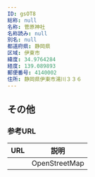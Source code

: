 ```yaml
---
ID: gsOT8
総称: null
名称: 菅原神社
名称読み: null
別名: null
都道府県: 静岡県
区域: 伊東市
緯度: 34.9764284
経度: 139.089893
郵便番号: 4140002
住所: 静岡県伊東市湯川３３６
---
```


## その他

### 参考URL

| URL | 説明          |
| --- | ------------- |
|     | OpenStreetMap |
